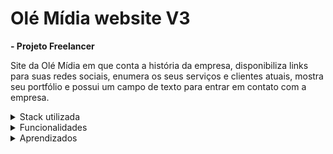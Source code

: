 # Olé Mídia website V3

**- Projeto Freelancer**

Site da Olé Mídia em que conta a história da empresa, disponibiliza links para suas redes sociais, enumera os seus serviços e clientes atuais, mostra seu portfólio e possui um campo de texto para entrar em contato com a empresa.


<details><summary>Stack utilizada</summary>
<ul>
  <li>Framework: React Hooks</li>
  <li>Linguagem: Javascript, Typescript</li>
  <li>Estilização: Styled-components, Framer-motion</li>
  <li>Formulário: React-hook-form, Zod, Emailjs</li>
</ul>
</details>

<details><summary>Funcionalidades</summary>
<ul>
   <li>Menu hamburguer vindo de cima para versão mobile e tablet;</li>
    <li>Envio de mensagem diretamente para email da empresa;</li>
    <li>Mensagens de erros nos campos de texto da seção de Contatos;</li>
    <li>Filtro de imagens atráves dos botões na seção de Portfólio;</li>
    <li>Carousel de imagens e botões na seção de Portfólio;</li>
    <li>Link para contato via whatsapp fixo na tela;</li>
    <li>Abertura de nova aba de navegador para links de redes sociais;</li>
</ul>
</details>

<details><summary>Aprendizados</summary>
 <ul>
  <li>Desenvolver um produto nas diretrizes que o cliente quer e no prazo determinado.</li>
  <li>Figma mockup</li>
  <li>Responsividade</li>
  <li>Framer-motion</li>
  <li>Aprofundar conhecimento no uso do React-hook-form</li>
</ul>
</details>
